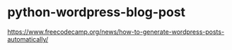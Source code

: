 # python-wordpress-blog-post
https://www.freecodecamp.org/news/how-to-generate-wordpress-posts-automatically/
